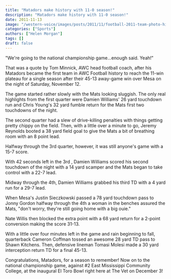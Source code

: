 ```yaml
---
title: "Matadors make history with 11-0 season!"
description: "Matadors make history with 11-0 season!"
date: 2011-11-13
image: "/western-voice/images/posts/2011/11/football-2011-team-photo-hi-res_0.jpg"
categories: ["Sports"]
authors: ["Helen Morgan"]
tags: []
draft: false
---
```

"We're going to the national championship game...enough said. Yeah!"

That was a quote by Tom Minnick, AWC head football coach, after his Matadors became the first team in AWC Football history to reach the 11-win plateau for a single season after their 45-13 away-game win over Mesa on the night of Saturday, November 12.

The game started rather slowly with the Mats looking sluggish. The only real highlights from the first quarter were Damien Williams' 26 yard touchdown run and Chris Young's 32 yard fumble return for the Mats first two touchdowns of the night.

The second quarter had a slew of drive-killing penalties with things getting pretty chippy on the field. Then, with a little over a minute to go, Jeremy Reynolds booted a 38 yard field goal to give the Mats a bit of breathing room with an 8 point lead.

Halfway through the 3rd quarter, however, it was still anyone's game with a 15-7 score.

With 42 seconds left in the 3rd , Damien Williams scored his second touchdown of the night with a 14 yard scamper and the Mats began to take control with a 22-7 lead.

Midway through the 4th, Damien Williams grabbed his third TD with a 4 yard run for a 29-7 lead.

When Mesa's Justin Sieczkowski passed a 78 yard touchdown pass to Jonny Gordon halfway through the 4th a woman in the benches assured the Mats, "don't worry, they're still going home with a big ouie."

Nate Willis then blocked the extra point with a 68 yard return for a 2-point conversion making the score 31-13.

With a little over four minutes left in the game and rain beginning to fall, quarterback Cameron Coffman tossed an awesome 28 yard TD pass to Shawn Kitchens. Then, defensive lineman Tomasi Molesi made a 30 yard interception return TD for a final 45-13.

Congratulations, Matadors, for a season to remember! Now on to the national championship game, against #2 East Mississippi Community College, at the inaugural El Toro Bowl right here at The Vet on December 3!